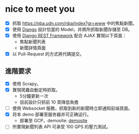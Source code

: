 # nice to meet you
- [X] 抓取 https://nba.udn.com/nba/index?gr=www 中的焦點新聞。
- [X] 使用 [Django](https://www.djangoproject.com/) 設計恰當的 Model，并將所抓取新聞存儲至 DB。
- [X] 使用 [Django REST Framework](http://www.django-rest-framework.org/) 配合 AJAX 實現以下頁面：
	 * 焦點新聞列表
	 * 新聞詳情頁面
- [X] 以 Pull-Request 的方式將代碼提交。
	
## 進階要求
- [X] 使用 Scrapy。
- [X] 實現爬蟲自動定時抓取。
	* 5分鐘更新一次
	* 目前設計只抓前 10 頁降低負擔
- [ ] 使用 Websocket 服務，抓取到新的新聞時立即通知前端頁面。
- [X] 将本 demo 部署至服务器并可正确运行。
	* 部署至 GCP，demosite: [demosite](https://interviewtestproject.appspot.com/#)
- [ ] 所實現新聞列表 API 可承受 100 QPS 的壓力測試。

